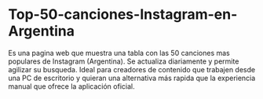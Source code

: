 # Top-50-canciones-Instagram-en-Argentina
Es una pagina web que muestra una tabla con las 50 canciones mas populares de Instagram (Argentina). Se actualiza diariamente y permite agilizar su busqueda. Ideal para creadores de contenido que trabajen desde una PC de escritorio y quieran una alternativa más rapida que la experiencia manual que ofrece la aplicación oficial. 
